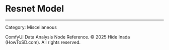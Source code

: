 # Resnet Model


<HR>
Category: Miscellaneous

ComfyUI Data Analysis Node Reference. © 2025 Hide Inada (HowToSD.com). All rights reserved.
